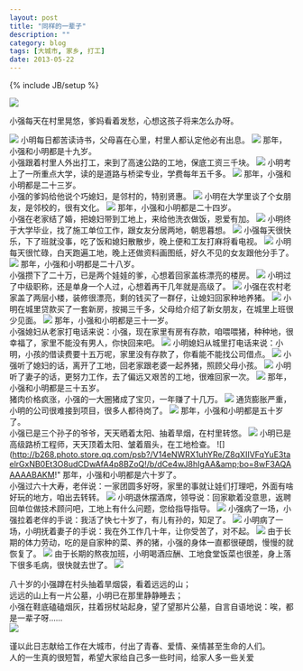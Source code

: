 ```yaml
---
layout: post
title: "同样的一辈子"
description: ""
category: blog
tags: [大城市, 家乡, 打工]
date: 2013-05-22
---
```

{% include JB/setup %}

![](http://b266.photo.store.qq.com/psb?/V14eNWRX1uhYRe/kcwj0E9hlG4bCcTRc5Y4yjHuUfKTnw*Jgp2i2W4PAoo!/b/dLMTl543FAAA&amp;bo=8wF3AQAAAAABAKM!)

小强每天在村里晃悠，爹妈看着发愁，心想这孩子将来怎么办呀。

![](http://b232.photo.store.qq.com/psb?/V14eNWRX1uhYRe/HnwcM*rA*28AyqFEpgoKk97f42W1zWpSKPSj3Mn.l6o!/b/dBCrVIr1BgAA&amp;bo=8wF3AQAAAAABAKM!)
小明每日都苦读诗书，父母喜在心里，村里人都认定他必有出息。
![](http://b227.photo.store.qq.com/psb?/V14eNWRX1uhYRe/.xhPxHM4nUpV.M.Ldv*uTwj3MVWSxjnIHHHIVIeunXM!/b/dF6aU4eLHAAA&amp;bo=8wF3AQAAAAABAKM!)
那年，小强和小明都是十九岁。  
小强跟着村里人外出打工，来到了高速公路的工地，保底工资三千块。
![](http://b267.photo.store.qq.com/psb?/V14eNWRX1uhYRe/cf4d9rfyhMshry4zN19Ypez1.vtHRCCD9Id1RU4OUF4!/b/dG*BL58RFAAA&amp;bo=8wF3AQAAAAABAKM!)
小明考上了一所重点大学，读的是道路与桥梁专业，学费每年五千多。
![](http://b268.photo.store.qq.com/psb?/V14eNWRX1uhYRe/12*Ej*ZQQI6njaRiqqNRT5d1.g59dVJsreY2sNK4Oek!/b/dPQrwp.ABQAA&amp;bo=8wF3AQAAAAABAKM!)
那年，小强和小明都是二十三岁。  
小强的爹妈给他说个巧媳妇，是邻村的，特别贤惠。
![](http://b267.photo.store.qq.com/psb?/V14eNWRX1uhYRe/4VmMF8AUu1Zohpiaig4GXr6xCY0kydjF8ixEaXoOzZI!/b/dC0oLp.AKAAA&amp;bo=8wF3AQAAAAABAKM!)
小明在大学里谈了个女朋友，是邻校的，很有文化。
![](http://b266.photo.store.qq.com/psb?/V14eNWRX1uhYRe/2dvxyWp1uVKgIkK6*vqG0MQyQrlFHwm10C3t.C.1Dto!/b/dGKNkp49FAAA&amp;bo=8wF3AQAAAAABAKM!)
那年，小强和小明都是二十四岁。  
小强在老家结了婚，把媳妇带到工地上，来给他洗衣做饭，恩爱有加。
![](http://b267.photo.store.qq.com/psb?/V14eNWRX1uhYRe/1udSZr3UW2ecbzYe7TbADWg4Xbzxrvhq0WLs5mb*FkE!/b/dP1ONJ8VFAAA&amp;bo=8wF3AQAAAAABAKM!)
小明终于大学毕业，找了施工单位工作，跟女友分居两地，朝思暮想。
![](http://b267.photo.store.qq.com/psb?/V14eNWRX1uhYRe/gDvUGCH0niBflIw7pZna9iAeNzuwKnS9Jul0v6vJWVY!/b/dEeTJp.HKAAA&amp;bo=8wF3AQAAAAABAKM!)
小强每天很快乐，下了班就没事，吃了饭和媳妇散散步，晚上便和工友打麻将看电视。
![](http://b232.photo.store.qq.com/psb?/V14eNWRX1uhYRe/1c9lzYFNNL7sDQi26*FDw2RiD2mwNTZxf5UxmCGl*Ds!/b/dHt4S4r*BgAA&amp;bo=8wF3AQAAAAABAKM!)
小明每天很忙碌，白天跑遍工地，晚上还做资料画图纸，好久不见的女友跟他分手了。
![](http://b227.photo.store.qq.com/psb?/V14eNWRX1uhYRe/vgnIi5RVu9WADN6KL0LVpvLZBHLySFrUxNVxGOOAlyo!/b/dL0xW4eKHAAA&amp;bo=8wF3AQAAAAABAKM!)
那年，小强和小明都是二十八岁。  
小强攒下了二十万，已是两个娃娃的爹，心想着回家盖栋漂亮的楼房。
![](http://b232.photo.store.qq.com/psb?/V14eNWRX1uhYRe/Wc1NKPTAY92ydtOZGg7k9oAMIxzKFepxS8ub01xeIuM!/b/dAeeVIokBwAA&amp;bo=8wF3AQAAAAABAKM!)
小明过了中级职称，还是单身一个人过，心想着再干几年就是高级了。
![](http://b268.photo.store.qq.com/psb?/V14eNWRX1uhYRe/xYC7SZwi20XSa4OZbAAgDTURqoUwo8IzLCVi8DjMlww!/b/dLrLyZ98FwAA&amp;bo=8wF3AQAAAAABAKM!)
小强在农村老家盖了两层小楼，装修很漂亮，剩的钱买了一群仔，让媳妇回家种地养猪。
![](http://b267.photo.store.qq.com/psb?/V14eNWRX1uhYRe/YTHUqCSd*ajTdWbXxPbS6lWMLd1m22oYdii0NbApF78!/b/dEAzK59JHgAA&amp;bo=8wF3AQAAAAABAKM!)
小明在城里贷款买了一套新房，按揭三千多，父母给介绍了新女朋友，在城里上班很少见面。
![](http://b266.photo.store.qq.com/psb?/V14eNWRX1uhYRe/AxxgIH9UrpkvoRklE1biqCuO3eAEzHX8hIUx5qxHO2c!/b/dJUTl543FAAA&amp;bo=8wF3AQAAAAABAKM!)
那年，小强和小明都是三十一岁。  
小强媳妇从老家打电话来说：小强，现在家里有房有存款，咱喂喂猪，种种地，很幸福了，家里不能没有男人，你快回来吧。
![](http://b268.photo.store.qq.com/psb?/V14eNWRX1uhYRe/pgZ4VmEIDPwyI3lHVFlEiziu9RLKcs1d*IeZYQcUrOA!/b/dGgtwp8fIgAA&amp;bo=8wF3AQAAAAABAKM!)
小明媳妇从城里打电话来说：小明，小孩的借读费要十五万呢，家里没有存款了，你看能不能找公司借点。
![](http://b267.photo.store.qq.com/psb?/V14eNWRX1uhYRe/bK*aPgr.g3hXejKlOzeQFjif63D1MdZitq6oGihic5s!/b/dKsjKJ95DgAA&amp;bo=8wF3AQAAAAABAKM!)
小强听了媳妇的话，离开了工地，回老家跟老婆一起养猪，照顾父母小孩。
![](http://b267.photo.store.qq.com/psb?/V14eNWRX1uhYRe/0j3DmL3Ei6E4EehZRTcsylmdEpWYXTHoborsY5B58JY!/b/dOKwL58QFAAA&amp;bo=8wF3AQAAAAABAKM!)
小明听了妻子的话，更努力工作，去了偏远又艰苦的工地，很难回家一次。
![](http://b232.photo.store.qq.com/psb?/V14eNWRX1uhYRe/29LozRcgQzUepjco4QJ0rpYSGQBPJzR1OGJDmETdtw4!/b/dP.AToo0BwAA&amp;bo=8wF3AQAAAAABAKM!)
那年，小强和小明都是三十五岁。  
猪肉价格疯涨，小强的一大圈猪成了宝贝，一年赚了十几万。
![](http://b268.photo.store.qq.com/psb?/V14eNWRX1uhYRe/7MQvVY2PoCXCh9O6eH1kCTMnKrDLqdqDW14WGC9TZ.4!/b/dMJXy5.BBQAA&amp;bo=8wF3AQAAAAABAKM!)
通货膨胀严重，小明的公司很难接到项目，很多人都待岗了。
![](http://b268.photo.store.qq.com/psb?/V14eNWRX1uhYRe/4evgNPiX1hlkiqHQvhKSDQcnGPuOv.RLmY54t.WFkpI!/b/dP1vy5.BBQAA&amp;bo=8wF3AQAAAAABAKM!)
那年，小强和小明都是五十岁了。  
小强已是三个孙子的爷爷，天天晒着太阳、抽着旱烟，在村里转悠。
![](http://b268.photo.store.qq.com/psb?/V14eNWRX1uhYRe/FkZM98MkEBL6mOf.KBRKIUzTc6mZQGOdUQ340bxZAsU!/b/dMC3w58eIgAA&amp;bo=8wF3AQAAAAABAKM!)
小明已是高级路桥工程师，天天顶着太阳、皱着眉头，在工地检查。
![](http://b268.photo.store.qq.com/psb?/V14eNWRX1uhYRe/Z8qXIIVFqYuE3taelrGxNB0Et3O8udCDwAfA4p8BZoQ!/b/dCe4wJ8hIgAA&amp;bo=8wF3AQAAAAABAKM!"
那年，小强和小明都是六十岁了。  
小强过六十大寿，老伴说：一家团圆多好呀，家里的事就让娃们打理吧，外面有啥好玩的地方，咱出去转转。
![](http://b268.photo.store.qq.com/psb?/V14eNWRX1uhYRe/GqVTLvKrivbjH0Mrc3.vP4kSqVgdsVjsMVApDkS2Nd0!/b/dIE.yJ9TJAAA&amp;bo=8wF3AQAAAAABAKM!)
小明退休摆酒席，领导说：回家歇着没意思，返聘回单位做技术顾问吧，工地上有什么问题，您给指导指导。
![](http://b268.photo.store.qq.com/psb?/V14eNWRX1uhYRe/m*FuIgvr6W.lHMsYxHKIPlZ4mFk0ngaPT9XzRqSyTCs!/b/dCFQy59oDAAA&amp;bo=8wF3AQAAAAABAKM!)
小强病了一场，小强拉着老伴的手说：我活了快七十岁了，有儿有孙的，知足了。
![](http://b267.photo.store.qq.com/psb?/V14eNWRX1uhYRe/U2KdYxlEGovwqtCArKrYJAcZRTdQwDX88XQwFIYFpxk!/b/dE1fNJ99KAAA&amp;bo=8wF3AQAAAAABAKM!)
小明病了一场，小明抚着妻子的手说：我在外工作几十年，让你受苦了，对不起。
![](http://b266.photo.store.qq.com/psb?/V14eNWRX1uhYRe/mwv6nxYaedCuPASu1hWjbppa7n0OJWY4tBdQWnGZ16A!/b/dIGklZ6bKAAA&amp;bo=8wF3AQAAAAABAKM!)
由于长期的体力劳动，吃的是自家种的菜、养的猪，小强的身体一直都很硬朗，慢慢的就恢复了。
![](http://b266.photo.store.qq.com/psb?/V14eNWRX1uhYRe/XfYSRoa.Bpzxp7x6cVYrOgB3.Bk2putr3CIHjFv0cyU!/b/dNL4jZ40FAAA&amp;bo=8wF3AQAAAAABAKM!)
由于长期的熬夜加班，小明喝酒应酬、工地食堂饭菜也很差，身上落下很多毛病，很快就去世了。
![](http://b266.photo.store.qq.com/psb?/V14eNWRX1uhYRe/UVdpHgyjGFwyF.ZzJ0E8Iqyvd*cugduLyS1bNCUuAHc!/b/dI75jZ6ZKAAA&amp;bo=8wF3AQAAAAABAKM!)

八十岁的小强蹲在村头抽着旱烟袋，看着远远的山；  
远远的山上有一片公墓，小明已在那里静静睡去；  
小强在鞋底磕磕烟灰，拄着拐杖站起身，望了望那片公墓，自言自语地说：唉，都是一辈子呀……  
![](http://b267.photo.store.qq.com/psb?/V14eNWRX1uhYRe/SzGPgg2pbN0.XEj6b2bnb82ZYIj516id4*gogfBLrkY!/b/dAtGNJ.yKgAA&amp;bo=8wF3AQAAAAABAKM!)

谨以此日志献给工作在大城市，付出了青春、爱情、亲情甚至生命的人们。  
人的一生真的很短暂，希望大家给自己多一些时间，给家人多一些关爱
